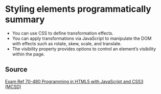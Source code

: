 # Styling elements programmatically summary

* You can use CSS to define transformation effects.
* You can apply transformations via JavaScript to manipulate the DOM with effects such
as rotate, skew, scale, and translate.
* The visibility property provides options to control an element’s visibility within the page.

## Source

[Exam Ref 70-480 Programming in HTML5 with JavaScript and CSS3 (MCSD)](https://www.microsoft.com/en-us/p/exam-ref-70-480-programming-in-html5-with-javascript-and-css3-mcsd/fgqpf3h0qll7?activetab=pivot%3aoverviewtab)
